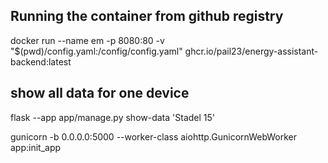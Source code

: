 ## Running the container from github registry
docker run --name em -p 8080:80 -v "$(pwd)/config.yaml:/config/config.yaml" ghcr.io/pail23/energy-assistant-backend:latest

## show all data for one device
flask --app app/manage.py show-data 'Stadel 15'


gunicorn -b 0.0.0.0:5000 --worker-class aiohttp.GunicornWebWorker app:init_app